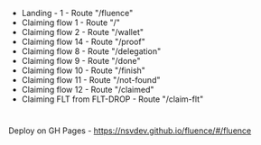 - Landing - 1 - Route "/fluence"
- Claiming flow 1 - Route "/"
- Claiming flow 2 - Route "/wallet"
- Claiming flow 14 - Route "/proof"
- Claiming flow 8 - Route "/delegation"
- Claiming flow 9 - Route "/done"
- Claiming flow 10 - Route "/finish"
- Claiming flow 11 - Route "/not-found"
- Claiming flow 12 - Route "/claimed"
- Claiming FLT from FLT-DROP - Route "/claim-flt"

#

Deploy on GH Pages - https://nsvdev.github.io/fluence/#/fluence
